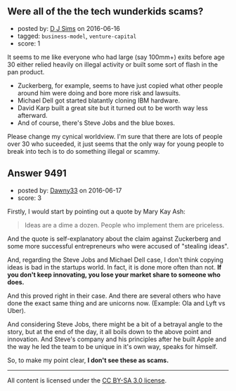 ## Were all of the the tech wunderkids scams?

- posted by: [D J Sims](https://stackexchange.com/users/7242000/d-j-sims) on 2016-06-16
- tagged: `business-model`, `venture-capital`
- score: 1

<p>It seems to me like everyone who had large (say 100mm+) exits before age 30 either relied heavily on illegal activity or built some sort of flash in the pan product.</p>

<ul>
<li>Zuckerberg, for example, seems to have just copied what other people around him were doing and bore more risk and lawsuits.</li>
<li>Michael Dell got started blatantly cloning IBM hardware.</li>
<li>David Karp built a great site but it turned out to be worth way less afterward. </li>
<li>And of course, there's Steve Jobs and the blue boxes.</li>
</ul>

<p>Please change my cynical worldview. I'm sure that there are lots of people over 30 who suceeded, it just seems that the only way for young people to break into tech is to do something illegal or scammy.</p>



## Answer 9491

- posted by: [Dawny33](https://stackexchange.com/users/6444670/dawny33) on 2016-06-17
- score: 3

<p>Firstly, I would start by pointing out a quote by Mary Kay Ash:</p>

<blockquote>
  <p>Ideas are a dime a dozen. People who implement them are priceless.</p>
</blockquote>

<p>And the quote is self-explanatory about the claim against Zuckerberg and some more successful entrepreneurs who were accused of "stealing ideas".</p>

<p>And, regarding the Steve Jobs and Michael Dell case, I don't think copying ideas is bad in the startups world. In fact, it is done more often than not. <strong>If you don't keep innovating, you lose your market share to someone who does.</strong></p>

<p>And this proved right in their case. And there are several others who have done the exact same thing and are unicorns now. (Example: Ola and Lyft vs Uber).</p>

<p>And considering Steve Jobs, there might be a bit of a betrayal angle to the story, but at the end of the day, it all boils down to the above point and innovation.
And Steve's company and his principles after he built Apple and the way he led the team to be unique in it's own way, speaks for himself.</p>

<p>So, to make my point clear, <strong>I don't see these as scams.</strong></p>




---

All content is licensed under the [CC BY-SA 3.0 license](https://creativecommons.org/licenses/by-sa/3.0/).

